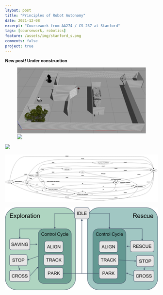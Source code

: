 ```yaml
---
layout: post
title: "Principles of Robot Autonomy"
date: 2021-12-08
excerpt: "Coursework from AA274 / CS 237 at Stanford"
tags: [coursework, robotics]
feature: /assets/img/stanford_s.png
comments: false
project: true
---
```


**New post! Under construction**


<figure class="half">
    <a href="/assets/img/274/gazebo1.png"><img src="/assets/img/274/gazebo1.png"></a>
    <a href="/assets/img/274/gazebo2.png"><img src="/assets/img/274/gazebo2.png"></a>
</figure>

<a href="/assets/img/274/rviz.png" style="max-height:400px; max-width: 100%; height: auto; width: auto;"><img src="/assets/img/274/rviz.png"></a>

<a href="/assets/img/274/rqt.png"><img src="/assets/img/274/rqt.png"></a>

<a href="/assets/img/274/fsm2.png" style="max-height:400px; max-width: 100%; height: auto; width: auto;"><img src="/assets/img/274/fsm2.png"></a>



